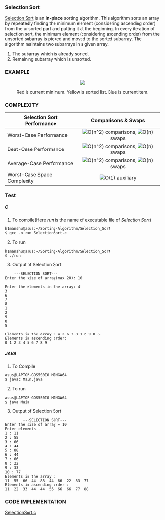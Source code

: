 ### Selection Sort

[Selection Sort](https://en.wikipedia.org/wiki/Selection_sort) is an **in-place** sorting algorithm. This algorithm sorts an array by repeatedly finding the minimum element (considering ascending order) from the unsorted part and putting it at the beginning. In every iteration of selection sort, the minimum element (considering ascending order) from the unsorted subarray is picked and moved to the sorted subarray. The algorithm maintains two subarrays in a given array.

1. The subarray which is already sorted.
2. Remaining subarray which is unsorted.

### EXAMPLE

<p align="center">
    <img src="https://upload.wikimedia.org/wikipedia/commons/9/94/Selection-Sort-Animation.gif">
</p>

<p align="center">
Red is current minimum. Yellow is sorted list. Blue is current item.
</p>

### COMPLEXITY

| **Selection Sort Performance** | **Comparisons & Swaps**            |
| ------------------------------ | :--------------------------------: |
| Worst-Case Performance         | ![O(n^2)](https://render.githubusercontent.com/render/math?math=O(n%5E2)) comparisons, ![O(n)](https://render.githubusercontent.com/render/math?math=O(n)) swaps |
| Best-Case Performance          | ![O(n^2)](https://render.githubusercontent.com/render/math?math=O(n%5E2)) comparisons, ![O(n)](https://render.githubusercontent.com/render/math?math=O(n)) swaps |
| Average-Case Performance       | ![O(n^2)](https://render.githubusercontent.com/render/math?math=O(n%5E2)) comparisons, ![O(n)](https://render.githubusercontent.com/render/math?math=O(n)) swaps |
| Worst-Case Space Complexity    | ![O(1)](https://render.githubusercontent.com/render/math?math=O(1)) auxiliary |

### Test

##### C

1. To compile(Here *run* is the name of executable file of *Selection Sort*)

```
h1manshu@asus:~/Sorting-Algorithm/Selection_Sort
$ gcc -o run SelectionSort.c 
```

2. To run

```
h1manshu@asus:~/Sorting-Algorithm/Selection_Sort
$ ./run 
```

3. Output of Selection Sort

```
	---SELECTION SORT---
Enter the size of array(max 20): 10

Enter the elements in the array: 4
3
6
7
8
1
2
9
0
5

Elements in the array : 4 3 6 7 8 1 2 9 0 5 
Elements in ascending order:
0 1 2 3 4 5 6 7 8 9 
```

##### JAVA

1. To Compile

```
asus@LAPTOP-GOS5S0I0 MINGW64 
$ javac Main.java
```

2. To run

```
asus@LAPTOP-GOS5S0I0 MINGW64 
$ java Main
```

3.  Output of Selection Sort
```
        ---SELECTION SORT---
Enter the size of array = 10
Enter elements -
1 : 11
2 : 55
3 : 66
4 : 44
5 : 88
6 : 44
7 : 66
8 : 22
9 : 33
10 : 77
Elements in the array :
11  55  66  44  88  44  66  22  33  77
Elements in ascending order :
11  22  33  44  44  55  66  66  77  88
```


### CODE IMPLEMENTATION

[SelectionSort.c](https://github.com/Himanshu40/Sorting-Algorithm/blob/master/Selection_Sort/SelectionSort.c)
